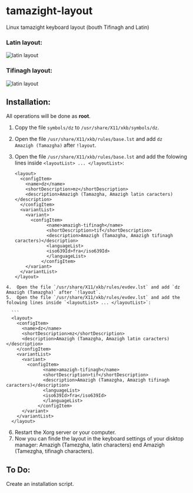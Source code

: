 # tamazight-layout
Linux tamazight keyboard layout (bouth Tifinagh and Latin)

### Latin layout: ###
![latin layout](https://raw.githubusercontent.com/nouriph/tamazight-layout/master/talatinit.png)
### Tifinagh layout: ###
![latin layout](https://raw.githubusercontent.com/nouriph/tamazight-layout/master/tifinagh.png)

Installation:
-------------
All operations will be done as **root**.

1.  Copy the file `symbols/dz` to `/usr/share/X11/xkb/symbols/dz`.
2.  Open the file `/usr/share/X11/xkb/rules/base.lst` and add `dz              Amazigh (Tamazgha)` after `!layout`.
3.  Open the file `/usr/share/X11/xkb/rules/base.lst` and add the folowing lines inside `<layoutList> ... </layoutList>`:

    ```
    <layout>
      <configItem>
        <name>dz</name>
        <shortDescription>mz</shortDescription>
        <description>Amazigh (Tamazgha, Amazigh latin caracters)</description>
      </configItem>
      <variantList>
		<variant>
		  <configItem>
		        <name>amazigh-tifinagh</name>
		        <shortDescription>tif</shortDescription>
		        <description>Amazigh (Tamazgha, Amazigh tifinagh caracters)</description>
		        <languageList>
		        <iso639Id>fra</iso639Id>
		        </languageList>
		      </configItem>
		</variant>
      </variantList>
    </layout>
  ```
4.  Open the file `/usr/share/X11/xkb/rules/evdev.lst` and add `dz              Amazigh (Tamazgha)` after `!layout`.
5.  Open the file `/usr/share/X11/xkb/rules/evdev.lst` and add the folowing lines inside `<layoutList> ... </layoutList>`:

    ```
    <layout>
      <configItem>
        <name>dz</name>
        <shortDescription>mz</shortDescription>
        <description>Amazigh (Tamazgha, Amazigh latin caracters)</description>
      </configItem>
      <variantList>
		<variant>
		  <configItem>
		        <name>amazigh-tifinagh</name>
		        <shortDescription>tif</shortDescription>
		        <description>Amazigh (Tamazgha, Amazigh tifinagh caracters)</description>
		        <languageList>
		        <iso639Id>fra</iso639Id>
		        </languageList>
		      </configItem>
		</variant>
      </variantList>
    </layout>
  ```
6.  Restart the Xorg server or your computer.
7.  Now you can finde the layout in the keyboard settings of your disktop manager: 
Amazigh (Tamezgha, latin characters) end Amazigh (Tamezgha, tifinagh characters).

To Do:
------
Create an installation script.
